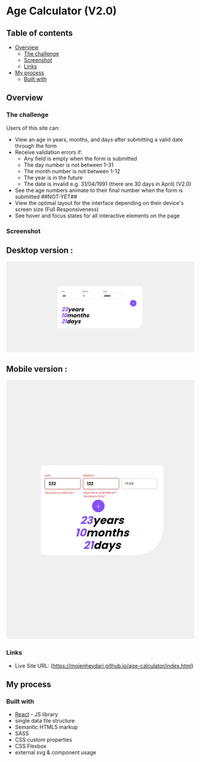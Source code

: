# Age Calculator (V2.0)

## Table of contents

- [Overview](#overview)
  - [The challenge](#the-challenge)
  - [Screenshot](#screenshot)
  - [Links](#links)
- [My process](#my-process)
  - [Built with](#built-with)

## Overview

### The challenge

Users of this site can:

- View an age in years, months, and days after submitting a valid date through the form
- Receive validation errors if:
  - Any field is empty when the form is submitted
  - The day number is not between 1-31
  - The month number is not between 1-12
  - The year is in the future
  - The date is invalid e.g. 31/04/1991 (there are 30 days in April) (V2.0)
- See the age numbers animate to their final number when the form is submitted ##NOT-YET##
- View the optimal layout for the interface depending on their device's screen size (Full Responsiveness)
- See hover and focus states for all interactive elements on the page

### Screenshot

## Desktop version :
![](./screenshot.jpg)

## Mobile version :
![](./screenshot_mobile.jpg)

### Links

- Live Site URL: (https://moienheydari.github.io/age-calculator/index.html)

## My process

### Built with

- [React](https://reactjs.org/) - JS library
- single data file structure
- Semantic HTML5 markup
- SASS
- CSS custom properties
- CSS Flexbox
- external svg & component usage
